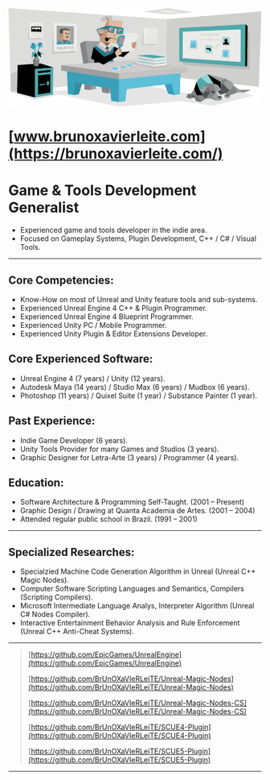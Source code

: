 >>>>>>> 

![ISTJ-T](ISTJ.png "The Logistician")

# [www.brunoxavierleite.com](https://brunoxavierleite.com/)


# Game & Tools Development Generalist
* Experienced game and tools developer in the indie area.
* Focused on Gameplay Systems, Plugin Development, C++ / C# / Visual Tools.
___

## Core Competencies:
* Know-How on most of Unreal and Unity feature tools and sub-systems.
* Experienced Unreal Engine 4 C++ & Plugin Programmer.
* Experienced Unreal Engine 4 Blueprint Programmer.
* Experienced Unity PC / Mobile Programmer.
* Experienced Unity Plugin & Editor Extensions Developer.


## Core Experienced Software:
* Unreal Engine 4 (7 years) / Unity (12 years).
* Autodesk Maya (14 years) / Studio Max (6 years) / Mudbox (6 years).
* Photoshop (11 years) / Quixel Suite (1 year) / Substance Painter (1 year).


## Past Experience:
* Indie Game Developer (6 years).
* Unity Tools Provider for many Games and Studios (3 years).
* Graphic Designer for Letra-Arte (3 years) / Programmer (4 years).


## Education:
* Software Architecture & Programming Self-Taught. (2001 – Present)
* Graphic Design / Drawing at Quanta Academia de Artes. (2001 – 2004)
* Attended regular public school in Brazil. (1991 – 2001)

---

## Specialized Researches:
* Specialzied Machine Code Generation Algorithm in Unreal (Unreal C++ Magic Nodes).
* Computer Software Scripting Languages and Semantics, Compilers (Scripting Compilers).
* Microsoft Intermediate Language Analys, Interpreter Algorithm (Unreal C# Nodes Compiler).
* Interactive Entertainment Behavior Analysis and Rule Enforcement (Unreal C++ Anti-Cheat Systems).

---


> [https://github.com/EpicGames/UnrealEngine](https://github.com/EpicGames/UnrealEngine)
> 
> [https://github.com/BrUnOXaVIeRLeiTE/Unreal-Magic-Nodes](https://github.com/BrUnOXaVIeRLeiTE/Unreal-Magic-Nodes)
> 
> [https://github.com/BrUnOXaVIeRLeiTE/Unreal-Magic-Nodes-CS](https://github.com/BrUnOXaVIeRLeiTE/Unreal-Magic-Nodes-CS)
> 
> [https://github.com/BrUnOXaVIeRLeiTE/SCUE4-Plugin](https://github.com/BrUnOXaVIeRLeiTE/SCUE4-Plugin)
> 
> [https://github.com/BrUnOXaVIeRLeiTE/SCUE5-Plugin](https://github.com/BrUnOXaVIeRLeiTE/SCUE5-Plugin)


---



>>>>>>> 